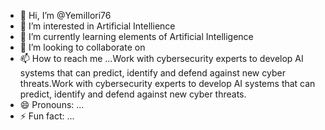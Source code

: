 - 👋 Hi, I’m @YemiIlori76
- 👀 I’m interested in Artificial Intellience
- 🌱 I’m currently learning elements of Artificial Intelligence
- 💞️ I’m looking to collaborate on 
- 📫 How to reach me ...Work with cybersecurity experts to develop AI systems that can predict, identify and defend against new cyber threats.Work with cybersecurity experts to develop AI systems that can predict, identify and defend against new cyber threats.
- 😄 Pronouns: ...
- ⚡ Fun fact: ...

<!---
YemiIlori76/YemiIlori76 is a ✨ special ✨ repository because its `README.md` (this file) appears on your GitHub profile.
You can click the Preview link to take a look at your changes.
--->
